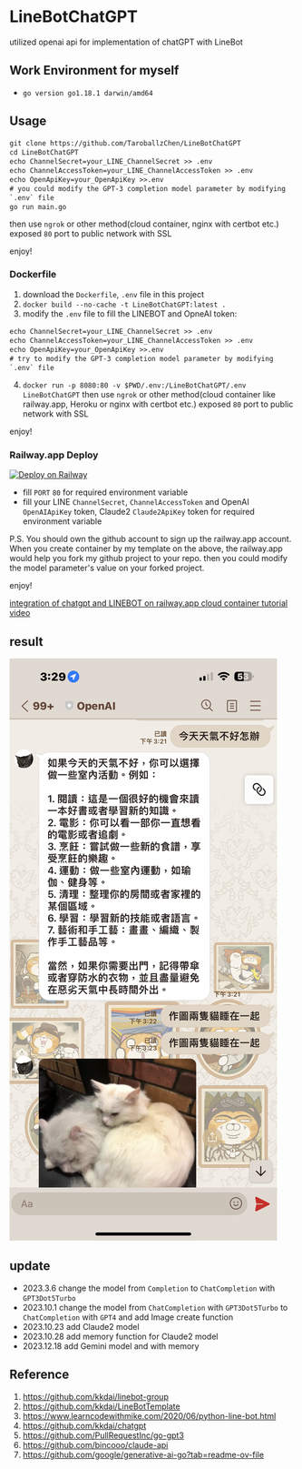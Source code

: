 # LineBotChatGPT
utilized openai api for implementation of chatGPT with LineBot

## Work Environment for myself
- `go version go1.18.1 darwin/amd64`

## Usage

```shell
git clone https://github.com/TaroballzChen/LineBotChatGPT
cd LineBotChatGPT
echo ChannelSecret=your_LINE_ChannelSecret >> .env
echo ChannelAccessToken=your_LINE_ChannelAccessToken >> .env
echo OpenApiKey=your_OpenApiKey >>.env
# you could modify the GPT-3 completion model parameter by modifying `.env` file
go run main.go
```

then use `ngrok` or other method(cloud container, nginx with certbot etc.) exposed `80` port to public network with SSL 

enjoy!

### Dockerfile
1. download the `Dockerfile`, `.env` file in this project
2. `docker build --no-cache -t LineBotChatGPT:latest .`
3. modify the `.env` file to fill the LINEBOT and OpneAI token:

```shell
echo ChannelSecret=your_LINE_ChannelSecret >> .env
echo ChannelAccessToken=your_LINE_ChannelAccessToken >> .env
echo OpenApiKey=your_OpenApiKey >>.env
# try to modify the GPT-3 completion model parameter by modifying `.env` file
```

4. `docker run -p 8080:80 -v $PWD/.env:/LineBotChatGPT/.env LineBotChatGPT`
then use `ngrok` or other method(cloud container like railway.app, Heroku or nginx with certbot etc.) exposed `80` port to public network with SSL

enjoy!

### Railway.app Deploy
[![Deploy on Railway](https://railway.app/button.svg)](https://railway.app/template/2Ylu2G?referralCode=Taroballz)
- fill `PORT` `80` for required environment variable
- fill your LINE `ChannelSecret`, `ChannelAccessToken` and OpenAI `OpenAIApiKey` token, Claude2 `Claude2ApiKey` token for required environment variable

P.S. You should own the github account to sign up the railway.app account. When you create container by my template on the above, the railway.app would help you fork my github project to your repo. then you could modify the model parameter's value on your forked project.

enjoy!

[integration of chatgpt and LINEBOT on railway.app cloud container tutorial video](https://youtu.be/4i_d8UFz6NQ)


## result
![img.png](img.png)

## update
- 2023.3.6 change the model from `Completion` to `ChatCompletion` with `GPT3Dot5Turbo`
- 2023.10.1 change the model from `ChatCompletion` with `GPT3Dot5Turbo` to `ChatCompletion` with `GPT4` and add Image create function
- 2023.10.23 add Claude2 model
- 2023.10.28 add memory function for Claude2 model
- 2023.12.18 add Gemini model and with memory

## Reference
1. https://github.com/kkdai/linebot-group
2. https://github.com/kkdai/LineBotTemplate
3. https://www.learncodewithmike.com/2020/06/python-line-bot.html
4. https://github.com/kkdai/chatgpt
5. https://github.com/PullRequestInc/go-gpt3
6. https://github.com/bincooo/claude-api
7. https://github.com/google/generative-ai-go?tab=readme-ov-file